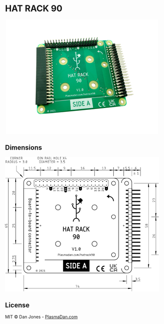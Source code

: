 # HAT RACK 90

<p align="center">
    <a href="https://plasmadan.com/hatrack90?utm_source=github&utm_medium=banner" target="_blank" rel="nofollow">
        <img alt="HAT RACK 90" src="/img/hat-rack-90.jpg" width="500">
    </a>
</p>

## Dimensions

<p align="center">
    <a href="https://raw.githubusercontent.com/plasmadancom/HAT-RACK-90/main/img/hat-rack-90-v1.0-dimensions.svg">
        <img alt="Mechanical Drawing" src="/img/hat-rack-90-v1.0-dimensions.svg" width="600">
    </a>
</p>

## License

MIT © Dan Jones - [PlasmaDan.com](https://plasmadan.com)
